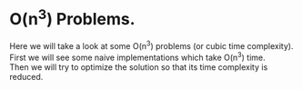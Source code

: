 # O(n<sup>3</sup>) Problems.
Here we will take a look at some O(n<sup>3</sup>) problems (or cubic time complexity). First we will see some naive implementations which take O(n<sup>3</sup>) time.<br>
Then we will try to optimize the solution so that its time complexity is reduced. 
